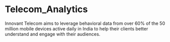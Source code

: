 # Telecom_Analytics
Innovant Telecom aims to leverage behavioral data from over 60% of the 50 million mobile devices active daily in India to help their clients better understand and engage with their audiences.
